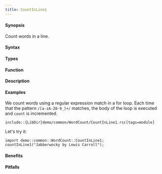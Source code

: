 ```yaml
---
title: CountInLine1
---
```


#### Synopsis

Count words in a line.

#### Syntax

#### Types

#### Function

#### Description

#### Examples

We count words using a regular expression match in a for loop.
Each time that the pattern `/[a-zA-Z0-9_]+/` matches, the body of the loop is executed
and `count` is incremented.
```rascal
include::{LibDir}demo/common/WordCount/CountInLine1.rsc[tags=module]
```

                
Let's try it:
```rascal-shell
import demo::common::WordCount::CountInLine1;
countInLine1("Jabberwocky by Lewis Carroll");
```

#### Benefits

#### Pitfalls

